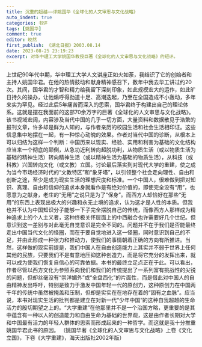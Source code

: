 ```yaml
---
title: 沉重的超越——评姚国华《全球化的人文审思与文化战略》
auto_indent: true
categories: 书评
tags: [姚国华]
comment: true
editor: 皎然
first_publish: 《湖北日报》2003.08.14
date: 2023-08-25 23:19:23
excerpt: 对华中理工大学姚国华教授巨著《全球化的人文审思与文化战略》的短评。
---
```

上世纪90年代中期，华中理工大学人文讲座正如火如荼，我结识了它的创始者和主持人姚国华君。在他的热情鼓动和献身精神感召下，数年中我去华工讲过约20次。其间，国华君的才智和精力给我留下深刻印象，如此规模宏大的运作，如此旷日持久的操办，让他煽呼得劲道十足、高潮迭起，乃至在全国造成不小轰动，多年来实为罕见。经过此后5年痛苦而深入的思索，国华君终于构建出自己的理论体系。这就是摆在我面前的这部70余万字的巨著《全球化的人文审思与文化战略》。该书视域宏阔，内容涉及当代中国的几乎一切方面，大量资料和数据散见于浩繁的报刊文章，许多却是鲜为人知的，与作者亲历的校园生活和社会生活相印证。这些信息集中地摆在一起，有一种惊心动魄的效果。作者对当代中国的诊断，从根本上可以归结为这样一个判断：中国历来以现实、经验、实用和利害为基础的文化结构应当来一个彻底的颠倒，从急功近利转向超脱功利，从物质生活（或以物质生活为基础的精神生活）转向精神生活（或以精神生活为基础的物质生活），从科技（或科教）兴国转向文化（或文教）立国。讨论最后落实到对现代大学的重建，使之成为当今市场经济时代的“文教特区”和“象牙塔”，以引领整个社会走向理性、自由和创新之途，至少是成为现实生活的理想尺度和标准。一个中国人，很难做到把对知识、真理、自由和信仰的追求本身就看作是有绝对价值的，即使完全没有“用”，也愿意为之献身，老庄的“无用”之说只是为了“保身”。而西方人却恰好在那些“无用”的东西上表现出极大的兴趣和永无止境的追求，认为这才是人性的本质。但我也并不认为中国知识分子能够一下子完全摆脱自己的传统，而像西方人那样成为精神追求上的个人主义者，这种终极关怀层面上的中西融合也许需要好几个世纪。但意识到这一差别与对此毫无自觉意识是完全不同的。问题并不在于我们是否能最终走出中国当代文化的怪圈，而在于要自觉地进入这一怪圈，同时意识到自己的不足，并由此形成一种张力和推动力，使我们的事情朝着正确的方向有所推进。当然，这样做的现实前提是，我们中国人在自由创造能力上其实并不弱于世界上任何其他的民族，只要我们不是有意地压抑这种创造力，而是将它充分的发挥出来，就可以成为使我们恢复自信心的可靠依据。本书的最终立足点正在于此。可以看出，作者尽管以西方文化为参照系向我们和我们的传统提出了一系列富有挑战性的尖锐的问题，但却丝毫没有“崇洋媚外”或“全盘西化”的片面性，而是借此对中国人的自由精神发出呼吁，特别是致力于激发中国年轻一代的原创力，这种原创力在中国两千年的传统中虽然被掩盖和压制，但却是实实在在地存在着的“固有之血脉”。应当说，本书对现实生活的批判都是建立在对新一代“少年中国”的这种自我超越的生命活力的殷切期望之上的。“大学重建”在他那里并不是一个治国方略，更重要的是其中蕴含有一种以人的创造能力和自由生命为基础的世界观，这是由作者长期对大学和中国最有活力的年轻人群体的思索而形成起来的一种哲学。而这就是我十分推重姚国华君此书的原因。
（姚国华著《全球化的人文审思与文化战略》上卷《文化立国》，下卷《大学重建》，海天出版社2002年版）

